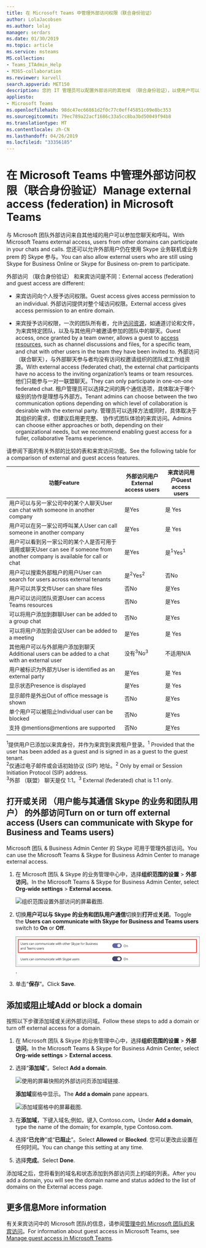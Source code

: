 ```yaml
---
title: 在 Microsoft Teams 中管理外部访问权限（联合身份验证）
author: LolaJacobsen
ms.author: lolaj
manager: serdars
ms.date: 01/30/2019
ms.topic: article
ms.service: msteams
MS.collection:
- Teams_ITAdmin_Help
- M365-collaboration
ms.reviewer: karvell
search.appverid: MET150
description: 您的 IT 管理员可以配置外部访问的其他域 （联合身份验证），以使用户可以从这些域参与团队。
appliesto:
- Microsoft Teams
ms.openlocfilehash: 98dc47ec66861d2f0c77c0eff45851c09e8bc353
ms.sourcegitcommit: 79ec789a22acf1686c33a5cc8ba3bd50049f94b8
ms.translationtype: MT
ms.contentlocale: zh-CN
ms.lasthandoff: 04/26/2019
ms.locfileid: "33356185"
---
```

<a name="manage-external-access-federation-in-microsoft-teams"></a><span data-ttu-id="fe829-103">在 Microsoft Teams 中管理外部访问权限（联合身份验证）</span><span class="sxs-lookup"><span data-stu-id="fe829-103">Manage external access (federation) in Microsoft Teams</span></span>
======================================================

<span data-ttu-id="fe829-104">与 Microsoft 团队外部访问来自其他域的用户可以参加您聊天和呼叫。</span><span class="sxs-lookup"><span data-stu-id="fe829-104">With Microsoft Teams external access, users from other domains can participate in your chats and calls.</span></span> <span data-ttu-id="fe829-105">您还可以允许外部用户仍在使用 Skype 业务联机或业务 prem 的 Skype 参与。</span><span class="sxs-lookup"><span data-stu-id="fe829-105">You can also allow external users who are still using Skype for Business Online or Skype for Business on-prem to participate.</span></span> 

<span data-ttu-id="fe829-106">外部访问 （联合身份验证） 和来宾访问是不同：</span><span class="sxs-lookup"><span data-stu-id="fe829-106">External access (federation) and guest access are different:</span></span>

- <span data-ttu-id="fe829-107">来宾访问向个人授予访问权限。</span><span class="sxs-lookup"><span data-stu-id="fe829-107">Guest access gives access permission to an individual.</span></span> <span data-ttu-id="fe829-108">外部访问提供对整个域访问权限。</span><span class="sxs-lookup"><span data-stu-id="fe829-108">External access gives access permission to an entire domain.</span></span>

- <span data-ttu-id="fe829-109">来宾授予访问权限，一次的团队所有者，允许[访问资源](guest-experience.md)，如通道讨论和文件，为来宾特定团队，以及与其他用户被邀请参加的团队中的聊天。</span><span class="sxs-lookup"><span data-stu-id="fe829-109">Guest access, once granted by a team owner, allows a guest to [access resources](guest-experience.md), such as channel discussions and files, for a specific team, and chat with other users in the team they have been invited to.</span></span> <span data-ttu-id="fe829-110">外部访问 （联合聊天），与外部聊天参与者均没有访问权邀请组织的团队或工作组资源。</span><span class="sxs-lookup"><span data-stu-id="fe829-110">With external access (federated chat), the external chat participants have no access to the inviting organization’s teams or team resources.</span></span> <span data-ttu-id="fe829-111">他们只能参与一对一联盟聊天。</span><span class="sxs-lookup"><span data-stu-id="fe829-111">They can only participate in one-on-one federated chat.</span></span> <span data-ttu-id="fe829-112">租户管理员可以选择之间的两个通信选项，具体取决于哪个级别的协作是理想与外部方。</span><span class="sxs-lookup"><span data-stu-id="fe829-112">Tenant admins can choose between the two communication options depending on which level of collaboration is desirable with the external party.</span></span> <span data-ttu-id="fe829-113">管理员可以选择方法或同时，具体取决于其组织的需求，但建议启用更完整、 协作式团队体验的来宾访问。</span><span class="sxs-lookup"><span data-stu-id="fe829-113">Admins can choose either approaches or both, depending on their organizational needs, but we recommend enabling guest access for a fuller, collaborative Teams experience.</span></span> 

<span data-ttu-id="fe829-114">请参阅下面的有关外部的比较的表和来宾访问功能。</span><span class="sxs-lookup"><span data-stu-id="fe829-114">See the following table for a comparison of external and guest access features.</span></span>

| <span data-ttu-id="fe829-115">功能</span><span class="sxs-lookup"><span data-stu-id="fe829-115">Feature</span></span> | <span data-ttu-id="fe829-116">外部访问用户</span><span class="sxs-lookup"><span data-stu-id="fe829-116">External access users</span></span> | <span data-ttu-id="fe829-117">来宾访问用户</span><span class="sxs-lookup"><span data-stu-id="fe829-117">Guest access users</span></span> |
|---------|-----------------------|--------------------|
| <span data-ttu-id="fe829-118">用户可以与另一家公司中的某个人聊天</span><span class="sxs-lookup"><span data-stu-id="fe829-118">User can chat with someone in another company</span></span> | <span data-ttu-id="fe829-119">是</span><span class="sxs-lookup"><span data-stu-id="fe829-119">Yes</span></span> |<span data-ttu-id="fe829-120">是 </span><span class="sxs-lookup"><span data-stu-id="fe829-120">Yes</span></span> |
| <span data-ttu-id="fe829-121">用户可以在另一家公司呼叫某人</span><span class="sxs-lookup"><span data-stu-id="fe829-121">User can call someone in another company</span></span> | <span data-ttu-id="fe829-122">是</span><span class="sxs-lookup"><span data-stu-id="fe829-122">Yes</span></span> | <span data-ttu-id="fe829-123">是 </span><span class="sxs-lookup"><span data-stu-id="fe829-123">Yes</span></span> |
| <span data-ttu-id="fe829-124">用户可以看到另一家公司的某个人是否可用于调用或聊天</span><span class="sxs-lookup"><span data-stu-id="fe829-124">User can see if someone from another company is available for call or chat</span></span> | <span data-ttu-id="fe829-125">是</span><span class="sxs-lookup"><span data-stu-id="fe829-125">Yes</span></span> | <span data-ttu-id="fe829-126">是<sup>1</sup></span><span class="sxs-lookup"><span data-stu-id="fe829-126">Yes<sup>1</sup></span></span> |
| <span data-ttu-id="fe829-127">用户可以搜索外部租户的用户</span><span class="sxs-lookup"><span data-stu-id="fe829-127">User can search for users across external tenants</span></span> | <span data-ttu-id="fe829-128">是<sup>2</sup></span><span class="sxs-lookup"><span data-stu-id="fe829-128">Yes<sup>2</sup></span></span> | <span data-ttu-id="fe829-129">否</span><span class="sxs-lookup"><span data-stu-id="fe829-129">No</span></span> |
| <span data-ttu-id="fe829-130">用户可以共享文件</span><span class="sxs-lookup"><span data-stu-id="fe829-130">User can share files</span></span> | <span data-ttu-id="fe829-131">否</span><span class="sxs-lookup"><span data-stu-id="fe829-131">No</span></span> | <span data-ttu-id="fe829-132">是</span><span class="sxs-lookup"><span data-stu-id="fe829-132">Yes</span></span> |
| <span data-ttu-id="fe829-133">用户可以访问团队资源</span><span class="sxs-lookup"><span data-stu-id="fe829-133">User can access Teams resources</span></span> | <span data-ttu-id="fe829-134">否</span><span class="sxs-lookup"><span data-stu-id="fe829-134">No</span></span> | <span data-ttu-id="fe829-135">是</span><span class="sxs-lookup"><span data-stu-id="fe829-135">Yes</span></span> |
| <span data-ttu-id="fe829-136">可以将用户添加到群聊</span><span class="sxs-lookup"><span data-stu-id="fe829-136">User can be added to a group chat</span></span> | <span data-ttu-id="fe829-137">否</span><span class="sxs-lookup"><span data-stu-id="fe829-137">No</span></span> | <span data-ttu-id="fe829-138">是</span><span class="sxs-lookup"><span data-stu-id="fe829-138">Yes</span></span> |
| <span data-ttu-id="fe829-139">可以将用户添加到会议</span><span class="sxs-lookup"><span data-stu-id="fe829-139">User can be added to a meeting</span></span> | <span data-ttu-id="fe829-140">是</span><span class="sxs-lookup"><span data-stu-id="fe829-140">Yes</span></span> | <span data-ttu-id="fe829-141">是 </span><span class="sxs-lookup"><span data-stu-id="fe829-141">Yes</span></span> |
| <span data-ttu-id="fe829-142">其他用户可以与外部用户添加到聊天</span><span class="sxs-lookup"><span data-stu-id="fe829-142">Additional users can be added to a chat with an external user</span></span> | <span data-ttu-id="fe829-143">没有<sup>3</sup></span><span class="sxs-lookup"><span data-stu-id="fe829-143">No<sup>3</sup></span></span> | <span data-ttu-id="fe829-144">不适用</span><span class="sxs-lookup"><span data-stu-id="fe829-144">N/A</span></span> |
| <span data-ttu-id="fe829-145">用户被标识为外部方</span><span class="sxs-lookup"><span data-stu-id="fe829-145">User is identified as an external party</span></span> | <span data-ttu-id="fe829-146">是</span><span class="sxs-lookup"><span data-stu-id="fe829-146">Yes</span></span> | <span data-ttu-id="fe829-147">是 </span><span class="sxs-lookup"><span data-stu-id="fe829-147">Yes</span></span> |
| <span data-ttu-id="fe829-148">显示状态</span><span class="sxs-lookup"><span data-stu-id="fe829-148">Presence is displayed</span></span> | <span data-ttu-id="fe829-149">是</span><span class="sxs-lookup"><span data-stu-id="fe829-149">Yes</span></span> | <span data-ttu-id="fe829-150">是 </span><span class="sxs-lookup"><span data-stu-id="fe829-150">Yes</span></span> |
| <span data-ttu-id="fe829-151">显示邮件是外出</span><span class="sxs-lookup"><span data-stu-id="fe829-151">Out of office message is shown</span></span> | <span data-ttu-id="fe829-152">否</span><span class="sxs-lookup"><span data-stu-id="fe829-152">No</span></span> | <span data-ttu-id="fe829-153">是</span><span class="sxs-lookup"><span data-stu-id="fe829-153">Yes</span></span> |
| <span data-ttu-id="fe829-154">单个用户可以被阻止</span><span class="sxs-lookup"><span data-stu-id="fe829-154">Individual user can be blocked</span></span> | <span data-ttu-id="fe829-155">否</span><span class="sxs-lookup"><span data-stu-id="fe829-155">No</span></span> | <span data-ttu-id="fe829-156">是</span><span class="sxs-lookup"><span data-stu-id="fe829-156">Yes</span></span> |
| <span data-ttu-id="fe829-157">支持 @mentions</span><span class="sxs-lookup"><span data-stu-id="fe829-157">@mentions are supported</span></span> | <span data-ttu-id="fe829-158">否</span><span class="sxs-lookup"><span data-stu-id="fe829-158">No</span></span> | <span data-ttu-id="fe829-159">是</span><span class="sxs-lookup"><span data-stu-id="fe829-159">Yes</span></span> |
||||

<span data-ttu-id="fe829-160"><sup>1</sup>提供用户已添加以来宾身份，并作为来宾到来宾租户登录。</span><span class="sxs-lookup"><span data-stu-id="fe829-160"><sup>1</sup> Provided that the user has been added as a guest and is signed in as a guest to the guest tenant.</span></span><br>
<span data-ttu-id="fe829-161"><sup>2</sup>仅通过电子邮件或会话初始协议 (SIP) 地址。</span><span class="sxs-lookup"><span data-stu-id="fe829-161"><sup>2</sup> Only by email or Session Initiation Protocol (SIP) address.</span></span><br>
<span data-ttu-id="fe829-162"><sup>3</sup>外部 （联盟） 聊天是仅 1:1。</span><span class="sxs-lookup"><span data-stu-id="fe829-162"><sup>3</sup> External (federated) chat is 1:1 only.</span></span>

## <a name="turn-on-or-turn-off-external-access-users-can-communicate-with-skype-for-business-and-teams-users"></a><span data-ttu-id="fe829-163">打开或关闭 （用户能与其通信 Skype 的业务和团队用户） 的外部访问</span><span class="sxs-lookup"><span data-stu-id="fe829-163">Turn on or turn off external access (Users can communicate with Skype for Business and Teams users)</span></span>

<span data-ttu-id="fe829-164">Microsoft 团队 & Business Admin Center 的 Skype 可用于管理外部访问。</span><span class="sxs-lookup"><span data-stu-id="fe829-164">You can use the Microsoft Teams & Skype for Business Admin Center to manage external access.</span></span>

1. <span data-ttu-id="fe829-165">在 Microsoft 团队 & Skype 的业务管理中心中，选择**组织范围的设置** > **外部访问**。</span><span class="sxs-lookup"><span data-stu-id="fe829-165">In the Microsoft Teams & Skype for Business Admin Center, select **Org-wide settings** > **External access**.</span></span>

     ![组织范围设置外部访问的屏幕截图](media/manage-external-access-1.png)<span data-ttu-id="fe829-167">.</span><span class="sxs-lookup"><span data-stu-id="fe829-167"></span></span>

2. <span data-ttu-id="fe829-168">切换**用户可以与 Skype 的业务和团队用户通信**切换到**打开**或**关闭**。</span><span class="sxs-lookup"><span data-stu-id="fe829-168">Toggle the **Users can communicate with Skype for Business and Teams users** switch to **On** or **Off**.</span></span>

     ![外部访问开关开启的屏幕截图](media/manage-external-access-2.png)<span data-ttu-id="fe829-170">.</span><span class="sxs-lookup"><span data-stu-id="fe829-170"></span></span>

3. <span data-ttu-id="fe829-171">单击“**保存**”。</span><span class="sxs-lookup"><span data-stu-id="fe829-171">Click **Save**.</span></span> 

## <a name="add-or-block-a-domain"></a><span data-ttu-id="fe829-172">添加或阻止域</span><span class="sxs-lookup"><span data-stu-id="fe829-172">Add or block a domain</span></span>

<span data-ttu-id="fe829-173">按照以下步骤添加域或关闭外部访问域。</span><span class="sxs-lookup"><span data-stu-id="fe829-173">Follow these steps to add a domain or turn off external access for a domain.</span></span>

1. <span data-ttu-id="fe829-174">在 Microsoft 团队 & Skype 的业务管理中心中，选择**组织范围的设置** > **外部访问**。</span><span class="sxs-lookup"><span data-stu-id="fe829-174">In the Microsoft Teams & Skype for Business Admin Center, select **Org-wide settings** > **External access**.</span></span>

2. <span data-ttu-id="fe829-175">选择“**添加域**”。</span><span class="sxs-lookup"><span data-stu-id="fe829-175">Select **Add a domain**.</span></span> 
 
    ![使用的屏幕快照的外部访问页添加域链接](media/manage-external-access-3.png)<span data-ttu-id="fe829-177">.</span><span class="sxs-lookup"><span data-stu-id="fe829-177"></span></span>

   <span data-ttu-id="fe829-178">**添加域**窗格中显示。</span><span class="sxs-lookup"><span data-stu-id="fe829-178">The **Add a domain** pane appears.</span></span>

    ![添加域窗格中的屏幕截图](media/manage-external-access-4.png)<span data-ttu-id="fe829-180">.</span><span class="sxs-lookup"><span data-stu-id="fe829-180"></span></span>


3. <span data-ttu-id="fe829-181">在**添加域**，下键入域名;例如，键入 Contoso.com。</span><span class="sxs-lookup"><span data-stu-id="fe829-181">Under **Add a domain**, type the name of the domain; for example, type Contoso.com.</span></span>

4. <span data-ttu-id="fe829-182">选择“**已允许**”或“**已阻止**”。</span><span class="sxs-lookup"><span data-stu-id="fe829-182">Select **Allowed** or **Blocked**.</span></span> <span data-ttu-id="fe829-183">您可以更改此设置在任何时间。</span><span class="sxs-lookup"><span data-stu-id="fe829-183">You can change this setting at any time.</span></span>

2. <span data-ttu-id="fe829-184">选择**完成**。</span><span class="sxs-lookup"><span data-stu-id="fe829-184">Select **Done**.</span></span>

<span data-ttu-id="fe829-185">添加域之后，您将看到的域名和状态添加到外部访问页上的域的列表。</span><span class="sxs-lookup"><span data-stu-id="fe829-185">After you add a domain, you will see the domain name and status added to the list of domains on the External access page.</span></span>

## <a name="more-information"></a><span data-ttu-id="fe829-186">更多信息</span><span class="sxs-lookup"><span data-stu-id="fe829-186">More information</span></span>

<span data-ttu-id="fe829-187">有关来宾访问中的 Microsoft 团队的信息，请参阅[管理中的 Microsoft 团队的来宾访问](manage-guests.md)。</span><span class="sxs-lookup"><span data-stu-id="fe829-187">For information about guest access in Microsoft Teams, see [Manage guest access in Microsoft Teams](manage-guests.md).</span></span>
